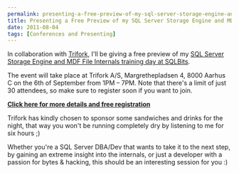 ```yaml
---
permalink: presenting-a-free-preview-of-my-sql-server-storage-engine-and-mdf-file-internals-training-day
title: Presenting a Free Preview of my SQL Server Storage Engine and MDF File Internals Training Day
date: 2011-08-04
tags: [Conferences and Presenting]
---
```

In collaboration with [Trifork](http://www.trifork.com), I'll be giving a free preview of my [SQL Server Storage Engine and MDF File Internals training day at SQLBits](http://www.sqlbits.com/information/Event9/SQL_Server_Storage_Engine_and_MDF_File_Internals/TrainingDetails.aspx).

<!-- more -->

The event will take place at Trifork A/S, Margrethepladsen 4, 8000 Aarhus C on the 6th of September from 1PM – 7PM. Note that there's a limit of just 30 attendees, so make sure to register soon if you want to join.

[**Click here for more details and free registration**](http://gotocon.com/aarhus-2011/freeevent/index.jsp?eventOID=3556)

Trifork has kindly chosen to sponsor some sandwiches and drinks for the night, that way you won't be running completely dry by listening to me for six hours ;)

Whether you're a SQL Server DBA/Dev that wants to take it to the next step, by gaining an extreme insight into the internals, or just a developer with a passion for bytes & hacking, this should be an interesting session for you :)
